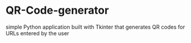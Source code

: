 # QR-Code-generator
simple Python application built with Tkinter that generates QR codes for URLs entered by the user
